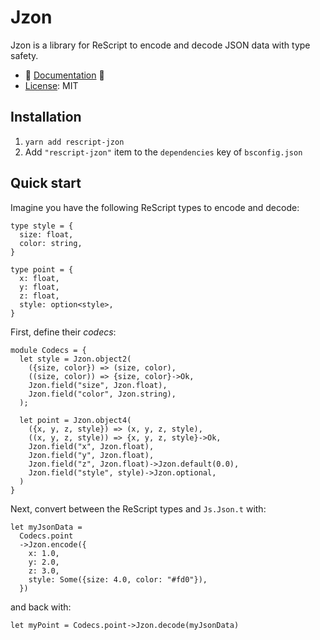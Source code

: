 # Jzon

Jzon is a library for ReScript to encode and decode JSON data with type safety.

- 🎷 [Documentation](https://nkrkv.github.io/jzon/) 🎷
- [License](./LICENSE.md): MIT

## Installation

1. `yarn add rescript-jzon`
2. Add `"rescript-jzon"` item to the `dependencies` key of `bsconfig.json`

## Quick start

Imagine you have the following ReScript types to encode and decode:

```rescript
type style = {
  size: float,
  color: string,
}

type point = {
  x: float,
  y: float,
  z: float,
  style: option<style>,
}
```

First, define their _codecs_:

```rescript
module Codecs = {
  let style = Jzon.object2(
    ({size, color}) => (size, color),
    ((size, color)) => {size, color}->Ok,
    Jzon.field("size", Jzon.float),
    Jzon.field("color", Jzon.string),
  );

  let point = Jzon.object4(
    ({x, y, z, style}) => (x, y, z, style),
    ((x, y, z, style)) => {x, y, z, style}->Ok,
    Jzon.field("x", Jzon.float),
    Jzon.field("y", Jzon.float),
    Jzon.field("z", Jzon.float)->Jzon.default(0.0),
    Jzon.field("style", style)->Jzon.optional,
  )
}
```

Next, convert between the ReScript types and `Js.Json.t` with:

```rescript
let myJsonData =
  Codecs.point
  ->Jzon.encode({
    x: 1.0,
    y: 2.0,
    z: 3.0,
    style: Some({size: 4.0, color: "#fd0"}),
  })
```

and back with:

```rescript
let myPoint = Codecs.point->Jzon.decode(myJsonData)
```
